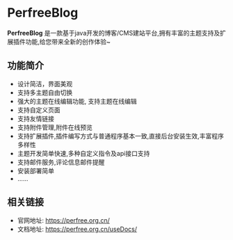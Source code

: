 # PerfreeBlog

**PerfreeBlog** 是一款基于java开发的博客/CMS建站平台,拥有丰富的主题支持及扩展插件功能,给您带来全新的创作体验~

## 功能简介

- 设计简洁，界面美观
- 支持多主题自由切换
- 强大的主题在线编辑功能, 支持主题在线编辑
- 支持自定义页面
- 支持友情链接
- 支持附件管理,附件在线预览
- 支持扩展插件,插件编写方式与普通程序基本一致,直接后台安装生效,丰富程序多样性
- 主题开发简单快速,多种自定义指令及api接口支持
- 支持邮件服务,评论信息邮件提醒
- 安装部署简单
- ......

## 相关链接

- 官网地址: <https://perfree.org.cn/>
- 文档地址: <https://perfree.org.cn/useDocs/>